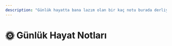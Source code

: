 ```yaml
---
description: "Günlük hayatta bana lazım olan bir kaç notu burada derliyeceğim \U0001F3E0"
---
```


# 🌞 Günlük Hayat Notları

